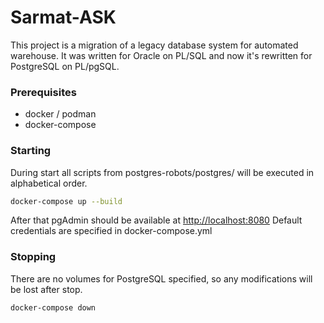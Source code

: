 # Sarmat-ASK

This project is a migration of a legacy database system for automated warehouse. It was written for Oracle on PL/SQL and now it's rewritten for PostgreSQL on PL/pgSQL.

### Prerequisites

- docker / podman
- docker-compose

### Starting

During start all scripts from postgres-robots/postgres/ will be executed in alphabetical order.

```bash
docker-compose up --build
```

After that pgAdmin should be available at <http://localhost:8080>
Default credentials are specified in docker-compose.yml

### Stopping

There are no volumes for PostgreSQL specified, so any modifications will be lost after stop.

```bash
docker-compose down
```
